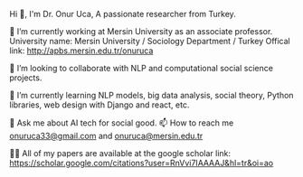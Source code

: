 Hi 👋, I'm Dr. Onur Uca, A passionate researcher from Turkey.

🔭 I’m currently working at Mersin University as an associate professor. University name: Mersin University / Sociology Department / Turkey Offical link: http://apbs.mersin.edu.tr/onuruca

🧠 I’m looking to collaborate with NLP and computational social science projects.

🌱 I’m currently learning NLP models, big data analysis, social theory, Python libraries, web design with Django and react, etc.

💬 Ask me about AI tech for social good. 📫 How to reach me onuruca33@gmail.com and onuruca@mersin.edu.tr

👨‍💻 All of my papers are available at the google scholar link: https://scholar.google.com/citations?user=RnVvi7IAAAAJ&hl=tr&oi=ao
